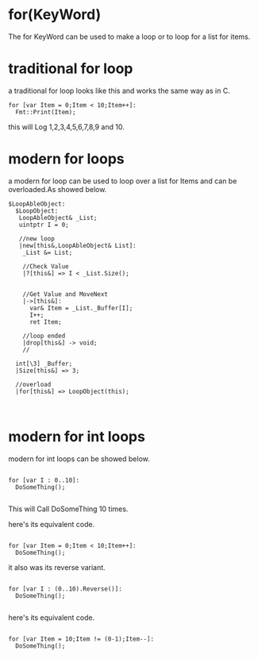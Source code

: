 # for(KeyWord)

The for KeyWord can be used to make a loop or to loop for a list for items.


# traditional for loop

a traditional for loop looks like this and works the same way as in C.

```
for [var Item = 0;Item < 10;Item++]:
  Fmt::Print(Item);
```

this will Log 1,2,3,4,5,6,7,8,9 and 10.

# modern for loops

a modern for loop can be used to loop over a list for Items and can be overloaded.As showed below.

```
$LoopAbleObject:
  $LoopObject:   
   LoopAbleObject& _List;
   uintptr I = 0;
     
   //new loop
   |new[this&,LoopAbleObject& List]:
    _List &= List;

    //Check Value
    |?[this&] => I < _List.Size(); 


    //Get Value and MoveNext   
    |->[this&]:
      var& Item = _List._Buffer[I];
      I++;
      ret Item;

    //loop ended
    |drop[this&] -> void;
    //

  int[\3] _Buffer;
  |Size[this&] => 3;
     
  //overload
  |for[this&] => LoopObject(this); 

     

```


# modern for int loops 

modern for int loops can be showed below.


```

for [var I : 0..10]:
  DoSomeThing();
  
```

This will Call DoSomeThing 10 times.

here's its equivalent code.
```

for [var Item = 0;Item < 10;Item++]:
  DoSomeThing();

```

it also was its reverse variant.

```

for [var I : (0..10).Reverse()]:
  DoSomeThing();
  
```

here's its equivalent code.

```

for [var Item = 10;Item != (0-1);Item--]:
  DoSomeThing();

```